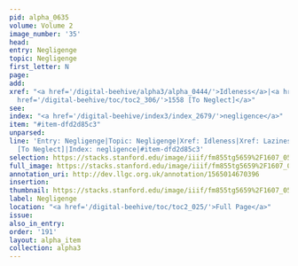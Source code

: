 ```yaml
---
pid: alpha_0635
volume: Volume 2
image_number: '35'
head: 
entry: Negligenge
topic: Negligenge
first_letter: N
page: 
add: 
xref: "<a href='/digital-beehive/alpha3/alpha_0444/'>Idleness</a>|<a href='/digital-beehive/alpha3/alpha_0523/'>Laziness</a>|<a
  href='/digital-beehive/toc/toc2_306/'>1558 [To Neglect]</a>"
see: 
index: "<a href='/digital-beehive/index3/index_2679/'>negligence</a>"
item: "#item-dfd2d85c3"
unparsed: 
line: 'Entry: Negligenge|Topic: Negligenge|Xref: Idleness|Xref: Laziness|Xref: 1558
  [To Neglect]|Index: negligence|#item-dfd2d85c3'
selection: https://stacks.stanford.edu/image/iiif/fm855tg5659%2F1607_0502/316,4340,3020,738/full/0/default.jpg
full_image: https://stacks.stanford.edu/image/iiif/fm855tg5659%2F1607_0502/full/full/0/default.jpg
annotation_uri: http://dev.llgc.org.uk/annotation/1565014670396
insertion: 
thumbnail: https://stacks.stanford.edu/image/iiif/fm855tg5659%2F1607_0502/316,4340,600,180/250,/0/default.jpg
label: Negligenge
location: "<a href='/digital-beehive/toc/toc2_025/'>Full Page</a>"
issue: 
also_in_entry: 
order: '191'
layout: alpha_item
collection: alpha3
---
```

